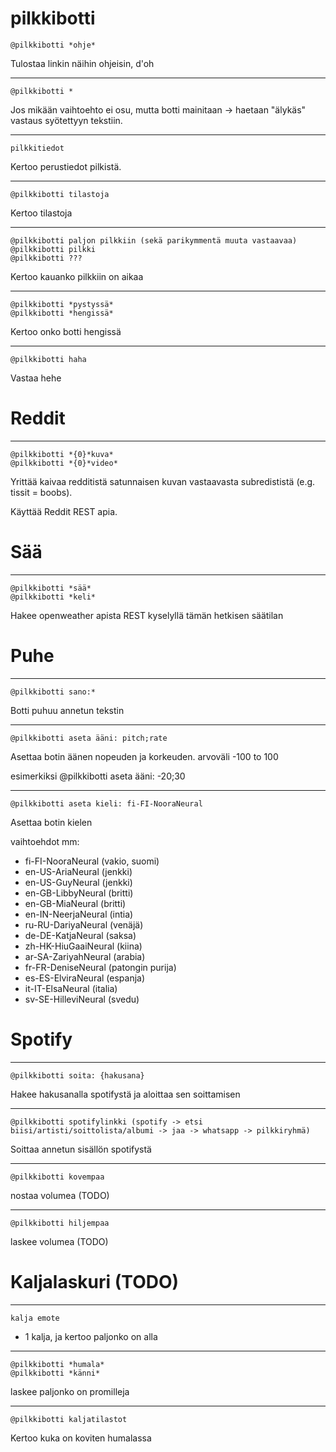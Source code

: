 # pilkkibotti
```
@pilkkibotti *ohje*
```
Tulostaa linkin näihin ohjeisin, d'oh

---
```
@pilkkibotti *
```
Jos mikään vaihtoehto ei osu, mutta botti mainitaan -> haetaan "älykäs" vastaus syötettyyn tekstiin.

---
```
pilkkitiedot
```
Kertoo perustiedot pilkistä.

---
```
@pilkkibotti tilastoja
```
Kertoo tilastoja

---
```
@pilkkibotti paljon pilkkiin (sekä parikymmentä muuta vastaavaa)
@pilkkibotti pilkki
@pilkkibotti ???
```
Kertoo kauanko pilkkiin on aikaa

---
```
@pilkkibotti *pystyssä*
@pilkkibotti *hengissä*
```
Kertoo onko botti hengissä

---
```
@pilkkibotti haha
```
Vastaa hehe

# Reddit
---
```
@pilkkibotti *{0}*kuva*
@pilkkibotti *{0}*video*
```
Yrittää kaivaa redditistä satunnaisen kuvan vastaavasta subredististä (e.g. tissit = boobs).

Käyttää Reddit REST apia.

# Sää
---
```
@pilkkibotti *sää*
@pilkkibotti *keli*
```
Hakee openweather apista REST kyselyllä tämän hetkisen säätilan

# Puhe
---
```
@pilkkibotti sano:*
```
Botti puhuu annetun tekstin

---
```
@pilkkibotti aseta ääni: pitch;rate
```
Asettaa botin äänen nopeuden ja korkeuden. arvoväli -100 to 100

esimerkiksi @pilkkibotti aseta ääni: -20;30

---
```
@pilkkibotti aseta kieli: fi-FI-NooraNeural
```
Asettaa botin kielen

vaihtoehdot mm:
* fi-FI-NooraNeural (vakio, suomi)
* en-US-AriaNeural (jenkki)
* en-US-GuyNeural (jenkki)
* en-GB-LibbyNeural (britti)
* en-GB-MiaNeural (britti)
* en-IN-NeerjaNeural (intia)
* ru-RU-DariyaNeural (venäjä)
* de-DE-KatjaNeural (saksa)
* zh-HK-HiuGaaiNeural (kiina)
* ar-SA-ZariyahNeural (arabia)
* fr-FR-DeniseNeural (patongin purija)
* es-ES-ElviraNeural (espanja)
* it-IT-ElsaNeural (italia)
* sv-SE-HilleviNeural (svedu)

# Spotify
---
```
@pilkkibotti soita: {hakusana}
```
Hakee hakusanalla spotifystä ja aloittaa sen soittamisen

---
```
@pilkkibotti spotifylinkki (spotify -> etsi biisi/artisti/soittolista/albumi -> jaa -> whatsapp -> pilkkiryhmä)
```
Soittaa annetun sisällön spotifystä

---
```
@pilkkibotti kovempaa
```
nostaa volumea (TODO)


---
```
@pilkkibotti hiljempaa
```
laskee volumea (TODO)

# Kaljalaskuri (TODO)
---
```
kalja emote
```
+ 1 kalja, ja kertoo paljonko on alla

---
```
@pilkkibotti *humala*
@pilkkibotti *känni*
```
laskee paljonko on promilleja

---
```
@pilkkibotti kaljatilastot
```
Kertoo kuka on koviten humalassa

